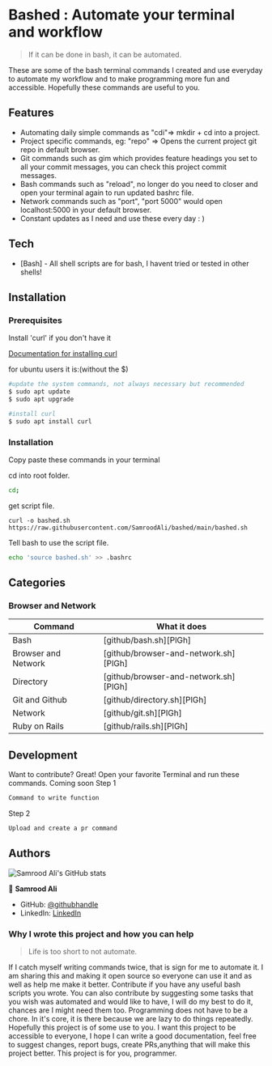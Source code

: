 # Bashed : Automate your terminal and workflow

> If it can be done in bash, it can be automated.

These are some of the bash terminal commands I created and use everyday to automate my workflow and to make programming more fun and accessible. Hopefully these commands are useful to you.
## Features

- Automating daily simple commands as "cdi"=> mkdir + cd into a project.
- Project specific commands, eg: "repo" => Opens the current project git repo in default browser.
- Git commands such as gim which provides feature headings you set to all your commit messages, you can check this project commit messages.
- Bash commands such as "reload", no longer do you need to closer and open your terminal again to run updated bashrc file.
- Network commands such as "port", "port 5000" would open localhost:5000 in your default browser.
- Constant updates as I need and use these every day : )

## Tech
- [Bash] - All shell scripts are for bash, I havent tried or tested in other shells!

## Installation

### Prerequisites

Install 'curl' if you don't have it

[Documentation for installing curl](https://help.ubidots.com/en/articles/2165289-learn-how-to-install-run-curl-on-windows-macosx-linux)

for ubuntu users it is:(without the $)
```sh
#update the system commands, not always necessary but recommended
$ sudo apt update
$ sudo apt upgrade

#install curl
$ sudo apt install curl
```
### Installation
Copy paste these commands in your terminal

cd into root folder.

```sh
cd;
```
get script file.

```
curl -o bashed.sh https://raw.githubusercontent.com/SamroodAli/bashed/main/bashed.sh
```
Tell bash to use the script file.

```sh
echo 'source bashed.sh' >> .bashrc
```
## Categories

### Browser and Network
| Command | What it does |
| ------ | ------ |
| Bash | [github/bash.sh][PlGh] |
| Browser and Network | [github/browser-and-network.sh][PlGh] |
| Directory | [github/browser-and-network.sh][PlGh]|
| Git and Github | [github/directory.sh][PlGh] |
| Network |[github/git.sh][PlGh] |
| Ruby on Rails |[github/rails.sh][PlGh] |

## Development
Want to contribute? Great!
Open your favorite Terminal and run these commands.
Coming soon
Step 1
```sh
Command to write function
```
Step 2
```sh
Upload and create a pr command
```

## Authors

![Samrood Ali's GitHub stats](https://github-readme-stats.vercel.app/api?username=SamroodAli&count_private=true&theme=dark&show_icons=true)

👤 **Samrood Ali**
- GitHub: [@githubhandle](https://github.com/SamroodAli)
- LinkedIn: [LinkedIn](https://www.linkedin.com/in/samrood-ali/)

### Why I wrote this project and how you can help
> Life is too short to not automate.

If I catch myself writing commands twice, that is sign for me to automate it.
I am sharing this and making it open source so everyone can use it and as well as help me make it better.
Contribute if you have any useful bash scripts you wrote. 
You can also contribute by suggesting some tasks that you wish was automated and would like to have, I will do my best to do it, chances are I might need them too.
Programming does not have to be a chore. In it's core, it is there because we are lazy to do things repeatedly. Hopefully this project is of some use to you.
I want this project to be accessible to everyone, I hope I can write a good documentation, feel free to suggest changes, report bugs, create PRs,anything that will make this project better. 
This project is for you, programmer.
